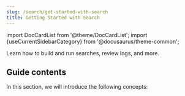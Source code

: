 ```yaml
---
slug: /search/get-started-with-search
title: Getting Started with Search
---
```


import DocCardList from '@theme/DocCardList';
import {useCurrentSidebarCategory} from '@docusaurus/theme-common';

Learn how to build and run searches, review logs, and more.

## Guide contents

In this section, we will introduce the following concepts:

<DocCardList items={useCurrentSidebarCategory().items}/>
